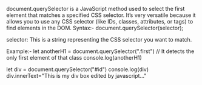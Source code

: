 document.querySelector is a JavaScript method used to select the first element that matches a specified CSS selector. It’s very versatile because it allows you to use any CSS selector (like IDs, classes, attributes, or tags) to find elements in the DOM.
Syntax:-
document.querySelector(selector);

selector: This is a string representing the CSS selector you want to match.

Example:-
let anotherH1 = document.querySelector(".first") // It detects the only first element of that class
console.log(anotherH1)

let div = document.querySelector("#id")
console.log(div)
div.innerText="This is my div box edited by javascript..."
